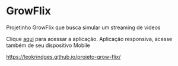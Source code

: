 <h1>GrowFlix</h1>
<p>Projetinho GrowFlix que busca simular um streaming de videos</p>
<p>Clique <a href="https://projeto-grow-flix.vercel.app/" target="_blank" rel="noopener noreferrer">aqui</a> para acessar a aplicação. Aplicação responsiva, acesse também de seu dispositivo Mobile</p>

https://leokrindges.github.io/projeto-grow-flix/